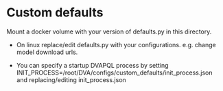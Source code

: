 # Custom defaults

Mount a docker volume with your version of defaults.py in this directory.

- On linux replace/edit defaults.py with your configurations. e.g. change model download urls.

- You can specify a startup DVAPQL process by setting INIT_PROCESS=/root/DVA/configs/custom_defaults/init_process.json
  and replacing/editing init_process.json